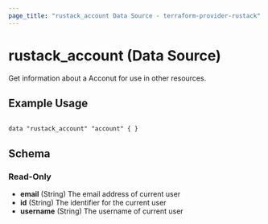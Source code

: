 ```yaml
---
page_title: "rustack_account Data Source - terraform-provider-rustack"
---
```

# rustack_account (Data Source)

Get information about a Acconut for use in other resources. 

## Example Usage

```hcl

data "rustack_account" "account" { }

```
## Schema

### Read-Only

- **email** (String) The email address of current user
- **id** (String) The identifier for the current user
- **username** (String) The username of current user
